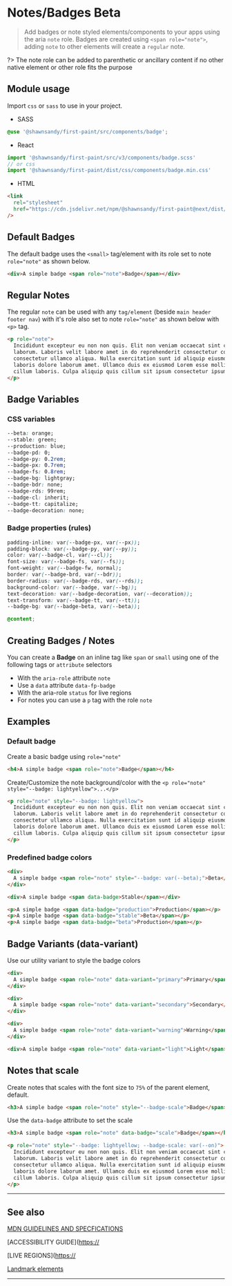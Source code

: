 # Notes/Badges <span role="note" aria-label="status" style="--badge: var(--beta)">Beta</span>

> Add badges or note styled elements/components to your apps using the aria `note` role. Badges are created using `<span role="note">`, adding `note` to other elements will create a `regular` note.

?> The note role can be added to parenthetic or ancillary content if no other native element or other role fits the purpose

## Module usage

Import `css` or `sass` to use in your project.

- SASS

```scss
@use '@shawnsandy/first-paint/src/components/badge';
```

- React

```jsx
import '@shawnsandy/first-paint/src/v3/components/badge.scss'
// or css
import '@shawnsandy/first-paint/dist/css/components/badge.min.css'
```

- HTML

```html
<link
  rel="stylesheet"
  href="https://cdn.jsdelivr.net/npm/@shawnsandy/first-paint@next/dist/css/components/badge.min.css"
/>
```

## Default Badges

The default badge uses the `<small>` tag/element with its role set to note `role="note"` as shown below.

```html preview
<div>A simple badge <span role="note">Badge</span></div>
```

## Regular Notes

The regular `note` can be used with any `tag/element` (beside `main header footer nav`) with it's role also set to note `role="note"` as shown below with `<p>` tag.

```html preview
<p role="note">
  Incididunt excepteur eu non non quis. Elit non veniam occaecat sint consequat
  laborum. Laboris velit labore amet in do reprehenderit consectetur commodo
  consectetur ullamco aliqua. Nulla exercitation sunt id aliquip eiusmod ad amet
  laboris dolore laborum amet. Ullamco duis ex eiusmod Lorem esse mollit qui
  cillum laboris. Culpa aliquip quis cillum sit ipsum consectetur ipsum aute.
</p>
```

## Badge Variables

### CSS variables

```css
--beta: orange;
--stable: green;
--production: blue;
--badge-pd: 0;
--badge-py: 0.2rem;
--badge-px: 0.7rem;
--badge-fs: 0.8rem;
--badge-bg: lightgray;
--badge-bdr: none;
--badge-rds: 99rem;
--badge-cl: inherit;
--badge-tt: capitalize;
--badge-decoration: none;
```

### Badge properties (rules)

```css
padding-inline: var(--badge-px, var(--px));
padding-block: var(--badge-py, var(--py));
color: var(--badge-cl, var(--cl));
font-size: var(--badge-fs, var(--fs));
font-weight: var(--badge-fw, normal);
border: var(--badge-brd, var(--bdr));
border-radius: var(--badge-rds, var(--rds));
background-color: var(--badge, var(--bg));
text-decoration: var(--badge-decoration, var(--decoration));
text-transform: var(--badge-tt, var(--tt));
--badge-bg: var(--badge-beta, var(--beta));

@content;
```

## Creating Badges / Notes

You can create a **Badge** on an inline tag like `span` or `small` using one of the following tags or `attribute` selectors

- With the `aria-role` attribute `note`
- Use a `data` attribute `data-fp-badge`
- With the aria-role `status` for live regions
- For notes you can use a `p` tag with the role `note`

## Examples

### Default badge

Create a basic badge using `role="note"`

```html preview
<h4>A simple badge <span role="note">Badge</span></h4>
```

Create/Customize the note background/color with the `<p role="note" style="--badge: lightyellow">...</p>`

```html preview
<p role="note" style="--badge: lightyellow">
  Incididunt excepteur eu non non quis. Elit non veniam occaecat sint consequat
  laborum. Laboris velit labore amet in do reprehenderit consectetur commodo
  consectetur ullamco aliqua. Nulla exercitation sunt id aliquip eiusmod ad amet
  laboris dolore laborum amet. Ullamco duis ex eiusmod Lorem esse mollit qui
  cillum laboris. Culpa aliquip quis cillum sit ipsum consectetur ipsum aute.
</p>
```

### Predefined badge colors

```html preview
<div>
  A simple badge <span role="note" style="--badge: var(--beta);">Beta</span>
</div>
```

```html preview
<div>A simple badge <span data-badge>Stable</span></div>
```

```html preview
<p>A simple badge <span data-badge="production">Production</span></p>
<p>A simple badge <span data-badge="stable">Beta</span></p>
<p>A simple badge <span data-badge="beta">Production</span></p>
```

## Badge Variants (data-variant)

Use our utility variant to style the badge colors

```html preview
<div>
  A simple badge <span role="note" data-variant="primary">Primary</span>
</div>
```

```html preview
<div>
  A simple badge <span role="note" data-variant="secondary">Secondary</span>
</div>
```

```html preview
<div>
  A simple badge <span role="note" data-variant="warning">Warning</span>
</div>
```

```html preview
<div>A simple badge <span role="note" data-variant="light">Light</span></div>
```

## Notes that scale

Create notes that scales with the font size to `75%` of the parent element, default.

```html preview
<h3>A simple badge <span role="note" style="--badge-scale">Badge</span></h3>
```

Use the `data-badge` attribute to set the scale

```html preview
<h3>A simple badge <span role="note" data-badge="scale">Badge</span></h3>
```

```html preview
<p role="note" style="--badge: lightyellow; --badge-scale: var(--on)">
  Incididunt excepteur eu non non quis. Elit non veniam occaecat sint consequat
  laborum. Laboris velit labore amet in do reprehenderit consectetur commodo
  consectetur ullamco aliqua. Nulla exercitation sunt id aliquip eiusmod ad amet
  laboris dolore laborum amet. Ullamco duis ex eiusmod Lorem esse mollit qui
  cillum laboris. Culpa aliquip quis cillum sit ipsum consectetur ipsum aute.
</p>
```

---

## See also

[MDN GUIDELINES AND SPECFICATIONS](https://developer.mozilla.org/en-US/docs/Web/Accessibility/ARIA/Roles/note_role ':_target="_blank"')

[ACCESSIBILITY GUIDE]([https://](https://www.w3.org/TR/wai-aria-1.1/#note ':_target="_blank"')

[LIVE REGIONS]([https://](https://developer.mozilla.org/en-US/docs/Web/Accessibility/ARIA/ARIA_Live_Regions ':_target="_blank"')

[Landmark elements](https://web.dev/use-landmarks/ ':target="_blank"')

---
